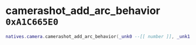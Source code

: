 # camerashot_add_arc_behavior `0xA1C665E0`

```lua
natives.camera.camerashot_add_arc_behavior(_unk0 --[[ number ]], _unk1 --[[ number ]])
```